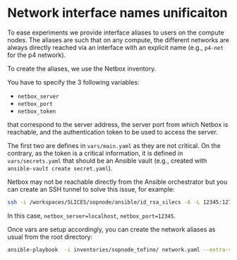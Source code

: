 # Network interface names unificaiton

To ease experiments we provide interface aliases to users on the compute nodes.
The aliases are such that on any compute, the different networks are always
directly reached via an interface with an explicit name (e.g., `p4-net` for the
p4 network).

To create the aliases, we use the Netbox inventory. 

You have to specify the 3 following variables:

* `netbox_server`
* `netbox_port`
* `netbox_token`

that correspond to the server address, the server port from which Netbox is
reachable, and the authentication token to be used to access the server.

The first two are defines in `vars/main.yaml` as they are not critical. On the
contrary, as the token is a critical information, it is defined in
`vars/secrets.yaml` that should be an Ansible vault (e.g., created with
`ansible-vault create secret.yaml`).

Netbox may not be reachable directly from the Ansible orchestrator but you can
create an SSH tunnel to solve this issue, for example:

```bash
ssh -i /workspaces/SLICES/sopnode/ansible/id_rsa_silecs -A -L 12345:127.0.0.1:8000 root@sopnode-z1.inria.fr
```

In this case, `netbox_server=localhost`, `netbox_port=12345`.

Once vars are setup accordingly, you can create the network aliases as usual
from the root directory:

```bash
ansible-playbook  -i inventories/sopnode_tofino/ network.yaml --extra-vars "@params.sopnode_tofino.yaml" --ask-vault-pass
```